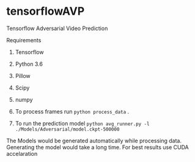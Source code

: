 # tensorflowAVP
Tensorflow Adversarial Video Prediction 

Requirements

1. Tensorflow
2. Python 3.6
3. Pillow
4. Scipy
5. numpy


1. To process frames run `python process_data` .
2. To run the prediction model `python avg_runner.py -l ./Models/Adversarial/model.ckpt-500000`


The Models would be generated automatically while processing data. 
Generating the model would take a long time. For best results use CUDA accelaration
